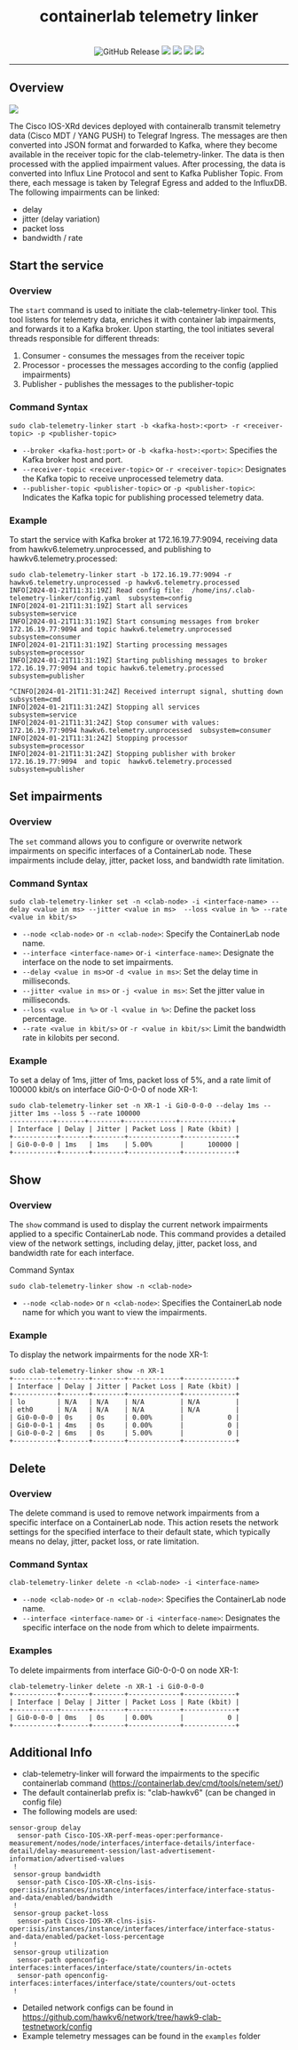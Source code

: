 <h1 align="center">containerlab telemetry linker</h1>
<p align="center">
    <br>
    <img alt="GitHub Release" src="https://img.shields.io/github/v/release/hawkv6/clab-telemetry-linker?display_name=release&style=flat-square">
    <img src="https://img.shields.io/badge/go%20report-A+-brightgreen.svg?style=flat-square">
    <img src="https://img.shields.io/github/actions/workflow/status/hawkv6/clab-telemetry-linker/testing.yaml?style=flat-square&label=tests">
    <img src="https://img.shields.io/codecov/c/github/hawkv6/clab-telemetry-linker?style=flat-square">
    <img src="https://img.shields.io/github/actions/workflow/status/hawkv6/clab-telemetry-linker/golangci-lint.yaml?style=flat-square&label=checks">
</p>

<p align="center">
</p>

---

## Overview
![](docs/images/clab-telemetry-linker-overview.drawio.png)

The Cisco IOS-XRd devices deployed with containeralb transmit telemetry data (Cisco MDT / YANG PUSH) to Telegraf Ingress. The messages are then converted into JSON format and forwarded to Kafka, where they become available in the receiver topic for the clab-telemetry-linker. The data is then processed with the applied impairment values.
After processing, the data is converted into Influx Line Protocol and sent to Kafka Publisher Topic. From there, each message is taken by Telegraf Egress and added to the InfluxDB.
The following impairments can be linked:
- delay
- jitter (delay variation)
- packet loss
- bandwidth / rate

## Start the service
### Overview
The `start` command is used to initiate the clab-telemetry-linker tool. This tool listens for telemetry data, enriches it with container lab impairments, and forwards it to a Kafka broker. Upon starting, the tool initiates several threads responsible for different threads:
1. Consumer - consumes the messages from the receiver topic
2. Processor - processes the messages according to the config (applied impairments)
3. Publisher - publishes the messages to the publisher-topic

### Command Syntax
```
sudo clab-telemetry-linker start -b <kafka-host>:<port> -r <receiver-topic> -p <publisher-topic> 
```
- `--broker <kafka-host:port>` or `-b <kafka-host>:<port>`: Specifies the Kafka broker host and port.
- `--receiver-topic <receiver-topic>` or `-r <receiver-topic>`: Designates the Kafka topic to receive unprocessed telemetry data.
- `--publisher-topic <publisher-topic>` or `-p <publisher-topic>`: Indicates the Kafka topic for publishing processed telemetry data.
### Example
To start the service with Kafka broker at 172.16.19.77:9094, receiving data from hawkv6.telemetry.unprocessed, and publishing to hawkv6.telemetry.processed:
```
sudo clab-telemetry-linker start -b 172.16.19.77:9094 -r hawkv6.telemetry.unprocessed -p hawkv6.telemetry.processed
INFO[2024-01-21T11:31:19Z] Read config file:  /home/ins/.clab-telemetry-linker/config.yaml  subsystem=config
INFO[2024-01-21T11:31:19Z] Start all services                            subsystem=service
INFO[2024-01-21T11:31:19Z] Start consuming messages from broker 172.16.19.77:9094 and topic hawkv6.telemetry.unprocessed  subsystem=consumer
INFO[2024-01-21T11:31:19Z] Starting processing messages                  subsystem=processor
INFO[2024-01-21T11:31:19Z] Starting publishing messages to broker 172.16.19.77:9094 and topic hawkv6.telemetry.processed  subsystem=publisher

^CINFO[2024-01-21T11:31:24Z] Received interrupt signal, shutting down      subsystem=cmd
INFO[2024-01-21T11:31:24Z] Stopping all services                         subsystem=service
INFO[2024-01-21T11:31:24Z] Stop consumer with values:  172.16.19.77:9094 hawkv6.telemetry.unprocessed  subsystem=consumer
INFO[2024-01-21T11:31:24Z] Stopping processor                            subsystem=processor
INFO[2024-01-21T11:31:24Z] Stopping publisher with broker  172.16.19.77:9094  and topic  hawkv6.telemetry.processed  subsystem=publisher
```

## Set impairments
### Overview
The `set` command allows you to configure or overwrite network impairments on specific interfaces of a ContainerLab node. These impairments include delay, jitter, packet loss, and bandwidth rate limitation.
### Command Syntax
```
sudo clab-telemetry-linker set -n <clab-node> -i <interface-name> --delay <value in ms> --jitter <value in ms>  --loss <value in %> --rate <value in kbit/s>
```
- `--node <clab-node>` or `-n <clab-node>`: Specify the ContainerLab node name.
- `--interface <interface-name>` or`-i <interface-name>`: Designate the interface on the node to set impairments.
- `--delay <value in ms>`or `-d <value in ms>`: Set the delay time in milliseconds.
- `--jitter <value in ms>` or `-j <value in ms>`: Set the jitter value in milliseconds.
- `--loss <value in %>` or `-l <value in %>`: Define the packet loss percentage.
- `--rate <value in kbit/s>` or `-r <value in kbit/s>`: Limit the bandwidth rate in kilobits per second.


### Example
To set a delay of 1ms, jitter of 1ms, packet loss of 5%, and a rate limit of 100000 kbit/s on interface Gi0-0-0-0 of node XR-1:
```
sudo clab-telemetry-linker set -n XR-1 -i Gi0-0-0-0 --delay 1ms --jitter 1ms --loss 5 --rate 100000 
-----------+-------+--------+-------------+-------------+
| Interface | Delay | Jitter | Packet Loss | Rate (kbit) |
+-----------+-------+--------+-------------+-------------+
| Gi0-0-0-0 | 1ms   | 1ms    | 5.00%       |      100000 |
+-----------+-------+--------+-------------+-------------+
```

## Show
### Overview
The `show` command is used to display the current network impairments applied to a specific ContainerLab node. This command provides a detailed view of the network settings, including delay, jitter, packet loss, and bandwidth rate for each interface.

Command Syntax
```
sudo clab-telemetry-linker show -n <clab-node>
```
- `--node <clab-node>` or  `n <clab-node>`: Specifies the ContainerLab node name for which you want to view the impairments.
### Example
To display the network impairments for the node XR-1:
```
sudo clab-telemetry-linker show -n XR-1
+-----------+-------+--------+-------------+-------------+
| Interface | Delay | Jitter | Packet Loss | Rate (kbit) |
+-----------+-------+--------+-------------+-------------+
| lo        | N/A   | N/A    | N/A         | N/A         |
| eth0      | N/A   | N/A    | N/A         | N/A         |
| Gi0-0-0-0 | 0s    | 0s     | 0.00%       |           0 |
| Gi0-0-0-1 | 4ms   | 0s     | 0.00%       |           0 |
| Gi0-0-0-2 | 6ms   | 0s     | 5.00%       |           0 |
+-----------+-------+--------+-------------+-------------+
```


## Delete
### Overview
The delete command is used to remove network impairments from a specific interface on a ContainerLab node. This action resets the network settings for the specified interface to their default state, which typically means no delay, jitter, packet loss, or rate limitation.

### Command Syntax
```
clab-telemetry-linker delete -n <clab-node> -i <interface-name>
```
- `--node <clab-node>` or `-n <clab-node>`: Specifies the ContainerLab node name.
- `--interface <interface-name>` or `-i <interface-name>`: Designates the specific interface on the node from which to delete impairments.
### Examples
To delete impairments from interface Gi0-0-0-0 on node XR-1:
```
clab-telemetry-linker delete -n XR-1 -i Gi0-0-0-0
+-----------+-------+--------+-------------+-------------+
| Interface | Delay | Jitter | Packet Loss | Rate (kbit) |
+-----------+-------+--------+-------------+-------------+
| Gi0-0-0-0 | 0ms   | 0s     | 0.00%       |           0 |
+-----------+-------+--------+-------------+-------------+
```

## Additional Info
- clab-telemetry-linker will forward the impairments to the specific containerlab command (https://containerlab.dev/cmd/tools/netem/set/)
- The default containerlab prefix is: "clab-hawkv6" (can be changed in config file)
- The following models are used:
```
sensor-group delay
  sensor-path Cisco-IOS-XR-perf-meas-oper:performance-measurement/nodes/node/interfaces/interface-details/interface-detail/delay-measurement-session/last-advertisement-information/advertised-values
 !
 sensor-group bandwidth
  sensor-path Cisco-IOS-XR-clns-isis-oper:isis/instances/instance/interfaces/interface/interface-status-and-data/enabled/bandwidth
 !
 sensor-group packet-loss
  sensor-path Cisco-IOS-XR-clns-isis-oper:isis/instances/instance/interfaces/interface/interface-status-and-data/enabled/packet-loss-percentage
 !
 sensor-group utilization
  sensor-path openconfig-interfaces:interfaces/interface/state/counters/in-octets
  sensor-path openconfig-interfaces:interfaces/interface/state/counters/out-octets
 !
```
- Detailed network configs can be found in https://github.com/hawkv6/network/tree/hawk9-clab-testnetwork/config
- Example telemetry messages can be found in the `examples` folder
